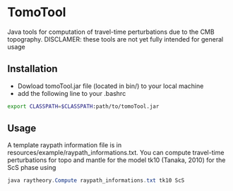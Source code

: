 # TomoTool

Java tools for computation of travel-time perturbations due to the CMB topography.
DISCLAMER: these tools are not yet fully intended for general usage

## Installation
- Dowload tomoTool.jar file (located in bin/) to your local machine
- add the following line to your .bashrc
```bash
export CLASSPATH=$CLASSPATH:path/to/tomoTool.jar
```

## Usage
A template raypath information file is in resources/example/raypath_informations.txt.
You can compute travel-time perturbations for topo and mantle for the model tk10 (Tanaka, 2010) for the ScS phase using
```java
java raytheory.Compute raypath_informations.txt tk10 ScS
```
